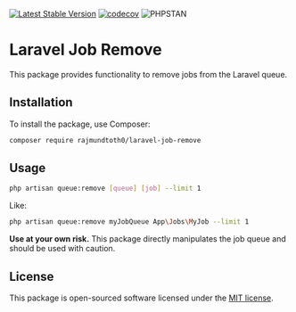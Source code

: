 [![Latest Stable Version](http://poser.pugx.org/rajmundtoth0/laravel-job-remove/version)](https://packagist.org/packages/rajmundtoth0/laravel-job-remove)
[![codecov](https://codecov.io/gh/rajmundtoth0/laravel-job-remove/graph/badge.svg?token=BKO7DT2WT9)](https://codecov.io/gh/rajmundtoth0/laravel-job-remove)
![PHPSTAN](https://img.shields.io/badge/PHPStan-Level_MAX-brightgreen)

# Laravel Job Remove

This package provides functionality to remove jobs from the Laravel queue.

## Installation

To install the package, use Composer:

```bash
composer require rajmundtoth0/laravel-job-remove
```

## Usage

```bash
php artisan queue:remove [queue] [job] --limit 1
```
Like:
```bash
php artisan queue:remove myJobQueue App\Jobs\MyJob --limit 1
```

**Use at your own risk.** This package directly manipulates the job queue and should be used with caution.

## License

This package is open-sourced software licensed under the [MIT license](LICENSE.md).

